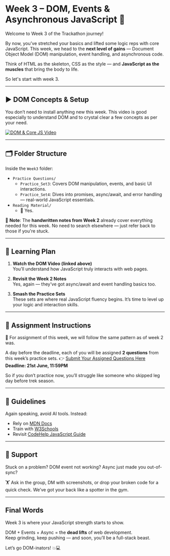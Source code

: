# Week 3 – DOM, Events & Asynchronous JavaScript 🔁

Welcome to Week 3 of the Trackathon journey!

By now, you’ve stretched your basics and lifted some logic reps with core JavaScript. This week, we head to the **next level of gains** — Document Object Model (DOM) manipulation, event handling, and asynchronous code.

Think of HTML as the skeleton, CSS as the style — and **JavaScript as the muscles** that bring the body to life.

So let's start with week 3.

---

## ▶️ DOM Concepts & Setup

You don’t need to install anything new this week. This video is good especially to understand DOM and to crystal clear a few concepts as per your need.

[![DOM & Core JS Video](https://img.youtube.com/vi/427pAhy9dI8/0.jpg)](https://youtu.be/427pAhy9dI8?si=hdlNbb57Y8Z-tJ_W)

---

## 🗂️ Folder Structure

Inside the `Week3` folder:

- `Practice Questions/`
  - `Practice_Set3`: Covers DOM manipulation, events, and basic UI interactions.
  - `Practice_Set4`: Dives into promises, async/await, and error handling — real-world JavaScript essentials.
- `Reading Material/`
  - 📝 Yes. 

📌 **Note**: The **handwritten notes from Week 2** already cover everything needed for this week. No need to search elsewhere — just refer back to those if you're stuck.

---

## 🧠 Learning Plan

1. **Watch the DOM Video (linked above)**  
   You’ll understand how JavaScript truly interacts with web pages.

2. **Revisit the Week 2 Notes**  
   Yes, again — they’ve got async/await and event handling basics too.

3. **Smash the Practice Sets**  
   These sets are where real JavaScript fluency begins. It’s time to level up your logic and interaction skills.

---

## 📜 Assignment Instructions

🧾 For assignment of this week, we will follow the same pattern as of week 2 was.

A day before the deadline, each of you will be assigned **2 questions** from this week’s practice sets. 
👉 [Submit Your Assigned Questions Here](https://forms.gle/RPRFiGWPDAnCjD5Z9)
**Deadline: 21st June, 11:59PM**

So if you don’t practice now, you’ll struggle like someone who skipped leg day before trek season.

---

## 📌 Guidelines

Again speaking, avoid AI tools. Instead:
- Rely on [MDN Docs](https://developer.mozilla.org/en-US/docs/Web/JavaScript)
- Train with [W3Schools](https://www.w3schools.com/js/)
- Revisit [CodeHelp JavaScript Guide](https://www.codehelp.in/tutorial/javascript/java-script-a-beginner-s-guide-to-programming-magic-1)

---

## 💬 Support

Stuck on a problem? DOM event not working? Async just made you out-of-sync?

🏋️ Ask in the group, DM with screenshots, or drop your broken code for a quick check. We’ve got your back like a spotter in the gym.

---

## Final Words

Week 3 is where your JavaScript strength starts to show.

DOM + Events + Async = the **dead lifts** of web development.  
Keep grinding, keep pushing — and soon, you’ll be a full-stack beast.

Let’s go DOM-inators! 💥💻
